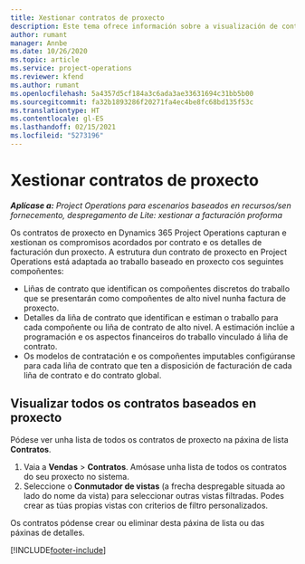 ```yaml
---
title: Xestionar contratos de proxecto
description: Este tema ofrece información sobre a visualización de contratos baseados en proxecto.
author: rumant
manager: Annbe
ms.date: 10/26/2020
ms.topic: article
ms.service: project-operations
ms.reviewer: kfend
ms.author: rumant
ms.openlocfilehash: 5a4357d5cf184a3c6ada3ae33631694c31bb5b00
ms.sourcegitcommit: fa32b1893286f20271fa4ec4be8fc68bd135f53c
ms.translationtype: HT
ms.contentlocale: gl-ES
ms.lasthandoff: 02/15/2021
ms.locfileid: "5273196"
---
```

# <a name="manage-project-contracts"></a>Xestionar contratos de proxecto

_**Aplícase a:** Project Operations para escenarios baseados en recursos/sen fornecemento, despregamento de Lite: xestionar a facturación proforma_

Os contratos de proxecto en Dynamics 365 Project Operations capturan e xestionan os compromisos acordados por contrato e os detalles de facturación dun proxecto. A estrutura dun contrato de proxecto en Project Operations está adaptada ao traballo baseado en proxecto cos seguintes compoñentes:

- Liñas de contrato que identifican os compoñentes discretos do traballo que se presentarán como compoñentes de alto nivel nunha factura de proxecto.
- Detalles da liña de contrato que identifican e estiman o traballo para cada compoñente ou liña de contrato de alto nivel. A estimación inclúe a programación e os aspectos financeiros do traballo vinculado á liña de contrato.
- Os modelos de contratación e os compoñentes imputables configúranse para cada liña de contrato que ten a disposición de facturación de cada liña de contrato e do contrato global.

## <a name="view-all-project-based-contracts"></a>Visualizar todos os contratos baseados en proxecto

Pódese ver unha lista de todos os contratos de proxecto na páxina de lista **Contratos**. 

1. Vaia a **Vendas** > **Contratos**. Amósase unha lista de todos os contratos do seu proxecto no sistema. 
2. Seleccione o **Conmutador de vistas** (a frecha despregable situada ao lado do nome da vista) para seleccionar outras vistas filtradas. Podes crear as túas propias vistas con criterios de filtro personalizados.

Os contratos pódense crear ou eliminar desta páxina de lista ou das páxinas de detalles.


[!INCLUDE[footer-include](../../includes/footer-banner.md)]